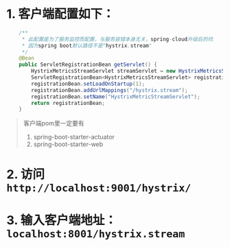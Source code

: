 # 1. 客户端配置如下：
```java
    /**
     * 此配置是为了服务监控而配置，与服务容错本身无关，spring-cloud升级后的坑
     * 因为spring boot默认路径不是"hystrix.stream"
     */
    @Bean
    public ServletRegistrationBean getServlet() {
        HystrixMetricsStreamServlet streamServlet = new HystrixMetricsStreamServlet();
        ServletRegistrationBean<HystrixMetricsStreamServlet> registrationBean = new ServletRegistrationBean<>(streamServlet);
        registrationBean.setLoadOnStartup(1);
        registrationBean.addUrlMappings("/hystrix.stream");
        registrationBean.setName("HystrixMetricStreamServlet");
        return registrationBean;
    }

```
> 客户端pom里一定要有  
> 1. spring-boot-starter-actuator
> 2. spring-boot-starter-web

# 2. 访问`http://localhost:9001/hystrix/`

# 3. 输入客户端地址：`localhost:8001/hystrix.stream`